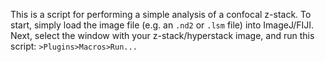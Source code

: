 This is a script for performing a simple analysis of a confocal z-stack.
To start, simply load the image file (e.g. an `.nd2` or `.lsm` file) into ImageJ/FIJI.
Next, select the window with your z-stack/hyperstack image, and run this script:
`>Plugins>Macros>Run...`
